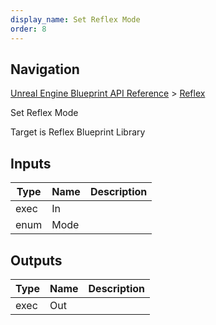 ```yaml
---
display_name: Set Reflex Mode
order: 8
---
```

## Navigation

[Unreal Engine Blueprint API Reference](https://dev.epicgames.com/documentation/en-us/unreal-engine/BlueprintAPI) > [Reflex](https://dev.epicgames.com/documentation/en-us/unreal-engine/BlueprintAPI/Reflex)

Set Reflex Mode

Target is Reflex Blueprint Library

## Inputs

| Type | Name | Description |
| --- | --- | --- |
| exec | In |  |
| enum | Mode |  |

## Outputs

| Type | Name | Description |
| --- | --- | --- |
| exec | Out |  |
